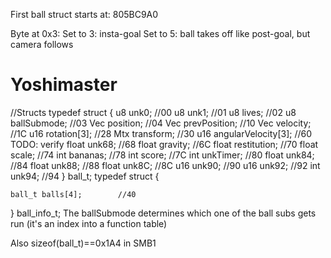 First ball struct starts at:
805BC9A0

Byte at 0x3:
Set to 3: insta-goal
Set to 5: ball takes off like post-goal, but camera follows

# Yoshimaster

//Structs
typedef struct {
    u8 unk0;                //00
    u8 unk1;                //01
    u8 lives;                //02
    u8 ballSubmode;            //03
    Vec position;            //04
    Vec prevPosition;        //10
    Vec velocity;            //1C
    u16 rotation[3];        //28
    Mtx transform;            //30
    u16 angularVelocity[3];    //60 TODO: verify
    float unk68;            //68
    float gravity;            //6C
    float restitution;        //70
    float scale;            //74
    int bananas;            //78
    int score;                //7C
    int unkTimer;            //80
    float unk84;            //84
    float unk88;            //88
    float unk8C;            //8C
    u16 unk90;                //90
    u16 unk92;                //92
    int unk94;                //94
} ball_t;
typedef struct {
    
    ball_t balls[4];        //40

} ball_info_t;
The ballSubmode determines which one of the ball subs gets run (it's an index into a function table)

Also sizeof(ball_t)==0x1A4 in SMB1
